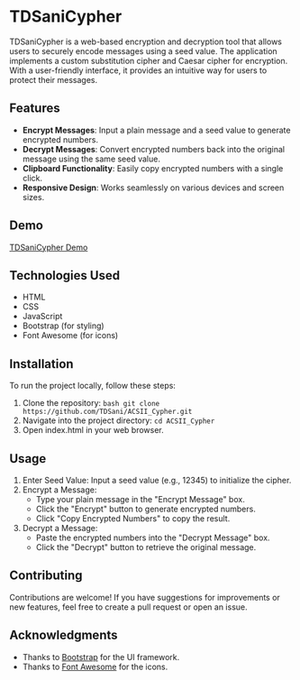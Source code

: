 # TDSaniCypher

TDSaniCypher is a web-based encryption and decryption tool that allows users to securely encode messages using a seed value. The application implements a custom substitution cipher and Caesar cipher for encryption. With a user-friendly interface, it provides an intuitive way for users to protect their messages.

## Features

- **Encrypt Messages**: Input a plain message and a seed value to generate encrypted numbers.
- **Decrypt Messages**: Convert encrypted numbers back into the original message using the same seed value.
- **Clipboard Functionality**: Easily copy encrypted numbers with a single click.
- **Responsive Design**: Works seamlessly on various devices and screen sizes.

## Demo
<a href="https://acsii-cypher.onrender.com">TDSaniCypher Demo</a>

## Technologies Used

- HTML
- CSS
- JavaScript
- Bootstrap (for styling)
- Font Awesome (for icons)

## Installation

To run the project locally, follow these steps:

1.  Clone the repository:
    ```bash git clone https://github.com/TDSani/ACSII_Cypher.git```
2. Navigate into the project directory:
    ```cd ACSII_Cypher```
3. Open index.html in your web browser.

## Usage

1.  Enter Seed Value: Input a seed value (e.g., 12345) to initialize the cipher.
2.  Encrypt a Message:
    -   Type your plain message in the "Encrypt Message" box.
    -   Click the "Encrypt" button to generate encrypted numbers.
    -   Click "Copy Encrypted Numbers" to copy the result.
3.  Decrypt a Message:
    -   Paste the encrypted numbers into the "Decrypt Message" box.
    -   Click the "Decrypt" button to retrieve the original message.

## Contributing

Contributions are welcome! If you have suggestions for improvements or new features, feel free to create a pull request or open an issue.

## Acknowledgments

-   Thanks to <a href="https://getbootstrap.com/">Bootstrap</a> for the UI framework.
-   Thanks to <a href="https://fontawesome.com/">Font Awesome</a> for the icons.